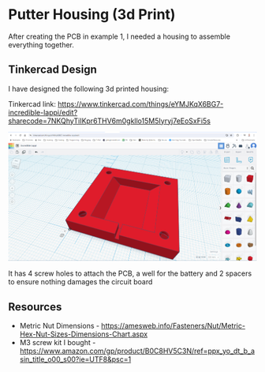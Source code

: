 # Putter Housing (3d Print)

After creating the PCB in example 1, I needed a housing to assemble everything together.

## Tinkercad Design

I have designed the following 3d printed housing:

Tinkercad link: https://www.tinkercad.com/things/eYMJKqX6BG7-incredible-lappi/edit?sharecode=7NKQhyTiIKpr6THV6m0gkllo15M5Iyryj7eEoSxFi5s

![putter 3d design](image.png)

It has 4 screw holes to attach the PCB, a well for the battery and 2 spacers to ensure nothing damages the circuit board
## Resources

* Metric Nut Dimensions - https://amesweb.info/Fasteners/Nut/Metric-Hex-Nut-Sizes-Dimensions-Chart.aspx
* M3 screw kit I bought - https://www.amazon.com/gp/product/B0C8HV5C3N/ref=ppx_yo_dt_b_asin_title_o00_s00?ie=UTF8&psc=1